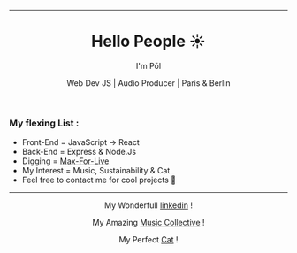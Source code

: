 <hr>
<h1 align="center">Hello People ☀️</h1>

<p align="center">I'm Pōl</p>
<p align="center">Web Dev JS | Audio Producer | Paris & Berlin</p>
<br />
<h3>     My flexing List :</h3>
<ul>
  <li>Front-End = JavaScript -> React</li>
  <li>Back-End = Express & Node.Js</li>
  <li>Digging = <a href="https://maxforlive.com/">Max-For-Live</a>
  <li>My Interest = Music, Sustainability & Cat</li>
  <li>Feel free to contact me for cool projects 💛</li>
</ul>
<hr>
<p align="center">My Wonderfull <a href="https://www.linkedin.com/in/pol-seznec-5aba94a0/">linkedin</a> !</p>
<p align="center">My Amazing <a href="https://www.facebook.com/Klangangriff">Music Collective</a> !</p>
<p align="center">My Perfect <a href="https://catsynth.netlify.app/png/PititChat.jpg">Cat</a> !</p>

